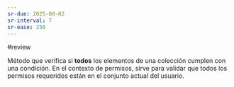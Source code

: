 ```yaml
---
sr-due: 2025-08-02
sr-interval: 7
sr-ease: 250
---
```


#review 

Método que verifica si **todos** los elementos de una colección cumplen con una condición. En el contexto de permisos, sirve para validar que todos los permisos requeridos están en el conjunto actual del usuario.
